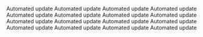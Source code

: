 Automated update
Automated update
Automated update
Automated update
Automated update
Automated update
Automated update
Automated update
Automated update
Automated update
Automated update
Automated update
Automated update
Automated update
Automated update
Automated update
